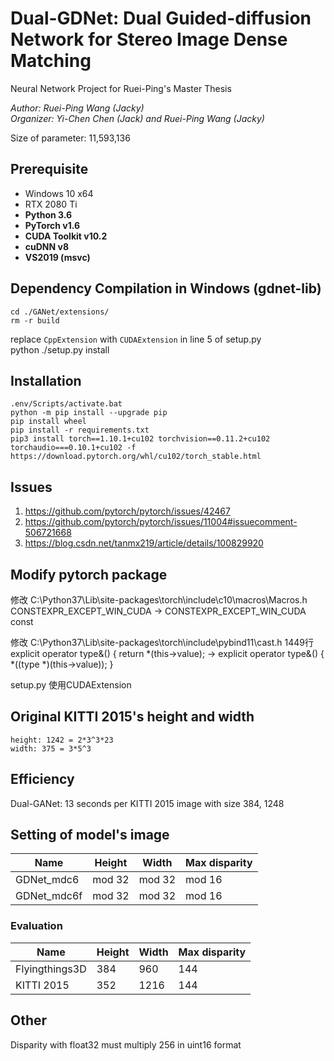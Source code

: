 # Dual-GDNet: Dual Guided-diffusion Network for Stereo Image Dense Matching
Neural Network Project for Ruei-Ping's Master Thesis

*Author: Ruei-Ping Wang (Jacky)*  
*Organizer: Yi-Chen Chen (Jack) and Ruei-Ping Wang (Jacky)*

Size of parameter: 11,593,136

## Prerequisite
* Windows 10 x64
* RTX 2080 Ti
* **Python 3.6**
* **PyTorch v1.6**
* **CUDA Toolkit v10.2**
* **cuDNN v8**
* **VS2019 (msvc)**

## Dependency Compilation in Windows (gdnet-lib)
    cd ./GANet/extensions/
    rm -r build
replace `CppExtension` with `CUDAExtension` in line 5 of setup.py    
    python ./setup.py install

## Installation
    .env/Scripts/activate.bat
    python -m pip install --upgrade pip
    pip install wheel
    pip install -r requirements.txt
    pip3 install torch==1.10.1+cu102 torchvision==0.11.2+cu102 torchaudio===0.10.1+cu102 -f https://download.pytorch.org/whl/cu102/torch_stable.html

## Issues

1. https://github.com/pytorch/pytorch/issues/42467
2. https://github.com/pytorch/pytorch/issues/11004#issuecomment-506721668
3. https://blog.csdn.net/tanmx219/article/details/100829920

## Modify pytorch package
修改 C:\Python37\Lib\site-packages\torch\include\c10\macros\Macros.h
CONSTEXPR_EXCEPT_WIN_CUDA -> CONSTEXPR_EXCEPT_WIN_CUDA const

修改 C:\Python37\Lib\site-packages\torch\include\pybind11\cast.h 1449行
explicit operator type&() { return *(this->value); ->
explicit operator type&() { *((type *)(this->value)); }

setup.py
使用CUDAExtension

## Original KITTI 2015's height and width
    height: 1242 = 2*3^3*23
    width: 375 = 3*5^3

## Efficiency
Dual-GANet: 13 seconds per KITTI 2015 image with size 384, 1248

## Setting of model's image

| Name        | Height | Width  | Max disparity |
| ----------- | ------ | ------ | ------------- |
| GDNet_mdc6  | mod 32 | mod 32 | mod 16        |
| GDNet_mdc6f | mod 32 | mod 32 | mod 16        |

### Evaluation
| Name           | Height | Width | Max disparity |
| -------------- | ------ | ----- | ------------- |
| Flyingthings3D | 384    | 960   | 144           |
| KITTI 2015     | 352    | 1216  | 144           |

## Other
Disparity with float32 must multiply 256 in uint16 format
